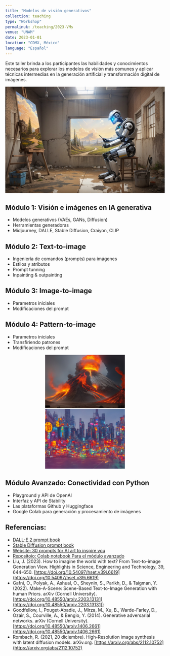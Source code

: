 ```yaml
---
title: "Modelos de visión generativos"
collection: teaching
type: "Workshop"
permalinuk: /teaching/2023-VMs
venue: "UNAM"
date: 2023-01-01
location: "CDMX, México"
language: "Español"
---
```


Este taller brinda a los participantes las habilidades y conocimientos necesarios para explorar los modelos de visión más comunes y aplicar técnicas intermedias en la generación artificial y transformación digital de imágenes.

![Illustration](/images/RB_T.png)

Módulo 1: Visión e imágenes en IA generativa
------
* Modelos generativos (VAEs, GANs, Diffusion)
* Herramientas generadoras
* Midjourney, DALLE, Stable Diffusion, Craiyon, CLIP

Módulo 2: Text-to-image
------
* Ingeniería de comandos (prompts) para imágenes
* Estilos y atributos 
* Prompt tunning
* Inpainting & outpainting

Módulo 3: Image-to-image
------
* Parametros iniciales
* Modificaciones del prompt

Módulo 4: Pattern-to-image
------
* Parametros iniciales
* Transfiriendo patrones
* Modificaciones del prompt

<p align="center">
  <img width="50%" src="https://github.com/erikycd/erikycd.github.io/blob/dc88d7175e17a4e73f09f0694cf32e82ecd3c146/images/pattern2img_1.jpg">
  <img width="50%" src="https://github.com/erikycd/erikycd.github.io/blob/dc88d7175e17a4e73f09f0694cf32e82ecd3c146/images/pattern2img_2.jpg">
</p>

Módulo Avanzado: Conectividad con Python
------
* Playground y API de OpenAI
* Interfaz y API de Stability
* Las plataformas Github y Huggingface
* Google Colab para generación y procesamiento de imágenes

Referencias:
------
* [DALL-E 2 prompt book](https://dallery.gallery/wp-content/uploads/2022/07/The-DALL%C2%B7E-2-prompt-book-v1.02.pdf)
* [Stable Diffusion prompt book](https://openart.ai/promptbook)
* [Website: 30 prompts for AI art to inspire you](https://mspoweruser.com/prompts-ai-art/)
* [Repositoio: Colab notebook Para el módulo avanzado](https://github.com/erikycd/Taller_visionM)
* Liu, J. (2023). How to imagine the world with text? From Text-to-image Generation View. Highlights in Science, Engineering and Technology, 39, 644-650. [https://doi.org/10.54097/hset.v39i.6619](https://doi.org/10.54097/hset.v39i.6619)
* Gafni, O., Polyak, A., Ashual, O., Sheynin, S., Parikh, D., & Taigman, Y. (2022). Make-A-Scene: Scene-Based Text-to-Image Generation with human Priors. arXiv (Cornell University). [https://doi.org/10.48550/arxiv.2203.13131](https://doi.org/10.48550/arxiv.2203.13131])
* Goodfellow, I., Pouget-Abadie, J., Mirza, M., Xu, B., Warde-Farley, D., Ozair, S., Courville, A., & Bengio, Y. (2014). Generative adversarial networks. arXiv (Cornell University). [https://doi.org/10.48550/arxiv.1406.2661](https://doi.org/10.48550/arxiv.1406.2661)
* Rombach, R. (2021, 20 diciembre). High-Resolution image synthesis with latent diffusion models. arXiv.org. [https://arxiv.org/abs/2112.10752](https://arxiv.org/abs/2112.10752)


